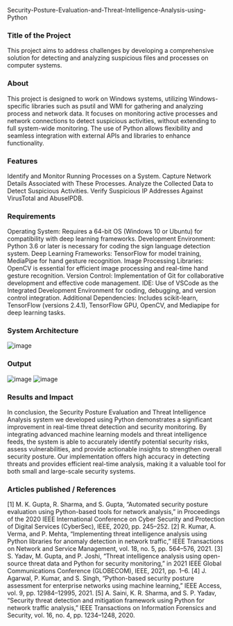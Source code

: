 Security-Posture-Evaluation-and-Threat-Intelligence-Analysis-using-Python

### Title of the Project
This project aims to address challenges by developing a comprehensive solution for detecting and analyzing suspicious files and processes on computer systems.

### About
This project is designed to work on Windows systems, utilizing Windows-specific libraries such as psutil and WMI for gathering and analyzing process and network data. It focuses on monitoring active processes and network connections to detect suspicious activities, without extending to full system-wide monitoring. The use of Python allows flexibility and seamless integration with external APIs and libraries to enhance functionality.

### Features
Identify and Monitor Running Processes on a System.
Capture Network Details Associated with These Processes.
Analyze the Collected Data to Detect Suspicious Activities.
Verify Suspicious IP Addresses Against VirusTotal and AbuseIPDB.

### Requirements
Operating System: Requires a 64-bit OS (Windows 10 or Ubuntu) for compatibility with deep learning frameworks.
Development Environment: Python 3.6 or later is necessary for coding the sign language detection system.
Deep Learning Frameworks: TensorFlow for model training, MediaPipe for hand gesture recognition.
Image Processing Libraries: OpenCV is essential for efficient image processing and real-time hand gesture recognition.
Version Control: Implementation of Git for collaborative development and effective code management.
IDE: Use of VSCode as the Integrated Development Environment for coding, debugging, and version control integration.
Additional Dependencies: Includes scikit-learn, TensorFlow (versions 2.4.1), TensorFlow GPU, OpenCV, and Mediapipe for deep learning tasks.

### System Architecture
![image](https://github.com/user-attachments/assets/a52ff284-3585-4960-ba05-ebc6d442ca8f)

### Output
![image](https://github.com/user-attachments/assets/d2e6634e-615e-4c94-9e77-1b1b61a435fb)
![image](https://github.com/user-attachments/assets/17db3f0f-3f1a-4e06-9e62-cd479af99052)

### Results and Impact
In conclusion, the Security Posture Evaluation and Threat Intelligence Analysis system we developed using Python demonstrates a significant improvement in real-time threat detection and security monitoring. By integrating advanced machine learning models and threat intelligence feeds, the system is able to accurately identify potential security risks, assess vulnerabilities, and provide actionable insights to strengthen overall security posture. Our implementation offers high accuracy in detecting threats and provides efficient real-time analysis, making it a valuable tool for both small and large-scale security systems. 

### Articles published / References
[1]	M. K. Gupta, R. Sharma, and S. Gupta, “Automated security posture evaluation using Python-based tools for network analysis,” in Proceedings of the 2020 IEEE International Conference on Cyber Security and Protection of Digital Services (CyberSec), IEEE, 2020, pp. 245–252.
[2]	R. Kumar, A. Verma, and P. Mehta, “Implementing threat intelligence analysis using Python libraries for anomaly detection in network traffic,” IEEE Transactions on Network and Service Management, vol. 18, no. 5, pp. 564–576, 2021.
[3]	S. Yadav, M. Gupta, and P. Joshi, “Threat intelligence analysis using open-source threat data and Python for security monitoring,” in 2021 IEEE Global Communications Conference (GLOBECOM), IEEE, 2021, pp. 1–6.
[4]	 J. Agarwal, P. Kumar, and S. Singh, “Python-based security posture assessment for enterprise networks using machine learning,” IEEE Access, vol. 9, pp. 12984–12995, 2021.
[5]	A. Saini, K. R. Sharma, and S. P. Yadav, “Security threat detection and mitigation framework using Python for network traffic analysis,” IEEE Transactions on Information Forensics and Security, vol. 16, no. 4, pp. 1234–1248, 2020. 










